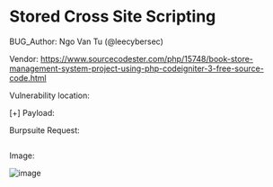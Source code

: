 # Stored Cross Site Scripting

BUG_Author: Ngo Van Tu (@leecybersec)

Vendor: https://www.sourcecodester.com/php/15748/book-store-management-system-project-using-php-codeigniter-3-free-source-code.html

Vulnerability location:

[+] Payload:

Burpsuite Request:

``` txt

```

Image:

![image](link)